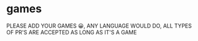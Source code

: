 # games
PLEASE ADD YOUR GAMES 😀, ANY LANGUAGE WOULD DO, ALL TYPES OF PR'S ARE ACCEPTED AS LONG AS IT'S A GAME
